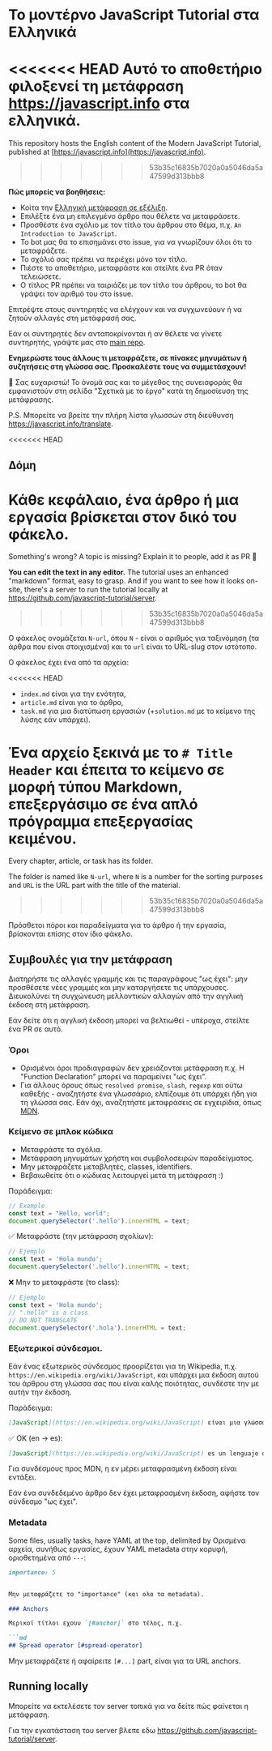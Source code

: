# Το μοντέρνο JavaScript Tutorial στα Ελληνικά

<<<<<<< HEAD
Αυτό το αποθετήριο φιλοξενεί τη μετάφραση <https://javascript.info> στα ελληνικά.
=======
This repository hosts the English content of the Modern JavaScript Tutorial, published at [https://javascript.info](https://javascript.info).
>>>>>>> 53b35c16835b7020a0a5046da5a47599d313bbb8

**Πώς μπορείς να βοηθήσεις:**

- Κοίτα την [Ελληνική μετάφραση σε εξέλιξη](https://github.com/javascript-tutorial/el.javascript.info/issues/1).
- Επιλέξτε ένα μη επιλεγμένο άρθρο που θέλετε να μεταφράσετε.
- Προσθέστε ένα σχόλιο με τον τίτλο του άρθρου στο θέμα, π.χ. `An Introduction to JavaScript`.
- Το bot μας θα το επισημάνει στο issue, για να γνωρίζουν όλοι ότι το μεταφράζετε.
- Το σχόλιό σας πρέπει να περιέχει μόνο τον τίτλο.
- Πιέστε το αποθετήριο, μεταφράστε και στείλτε ένα PR όταν τελειώσετε.
- Ο τίτλος PR πρέπει να ταιριάζει με τον τίτλο του άρθρου, το bot θα γράψει τον αριθμό του στο issue.	
		
Επιτρέψτε στους συντηρητές να ελέγχουν και να συγχωνεύουν ή να ζητούν αλλαγές στη μετάφρασή σας.
   
Εάν οι συντηρητές δεν ανταποκρίνονται ή αν θέλετε να γίνετε συντηρητής, γράψτε μας στο [main repo](https://github.com/javascript-tutorial/en.javascript.info/issues/new).
    
**Ενημερώστε τους άλλους τι μεταφράζετε, σε πίνακες μηνυμάτων ή συζητήσεις στη γλώσσα σας. Προσκαλέστε τους να συμμετάσχουν!**

🎉 Σας ευχαριστώ!
Το όνομά σας και το μέγεθος της συνεισφοράς θα εμφανιστούν στη σελίδα "Σχετικά με το έργο" κατά τη δημοσίευση της μετάφρασης.

P.S. Μπορείτε να βρείτε την πλήρη λίστα γλωσσών στη διεύθυνση <https://javascript.info/translate>.


<<<<<<< HEAD
## Δόμη

Κάθε κεφάλαιο, ένα άρθρο ή μια εργασία βρίσκεται στον δικό του φάκελο.
=======
Something's wrong? A topic is missing? Explain it to people, add it as PR 👏

**You can edit the text in any editor.** The tutorial uses an enhanced "markdown" format, easy to grasp. And if you want to see how it looks on-site, there's a server to run the tutorial locally at <https://github.com/javascript-tutorial/server>.
>>>>>>> 53b35c16835b7020a0a5046da5a47599d313bbb8

Ο φάκελος ονομάζεται `N-url`, όπου `N` - είναι ο αριθμός για ταξινόμηση (τα άρθρα που είναι στοιχισμένα) και το `url` είναι το URL-slug στον ιστότοπο.

Ο φάκελος έχει ένα από τα αρχεία:

<<<<<<< HEAD
- `index.md` είναι για την ενότητα,
- `article.md` είναι για το άρθρο,
- `task.md` για μια διατύπωση εργασιών (+`solution.md` με το κείμενο της λύσης εάν υπάρχει).

Ένα αρχείο ξεκινά με το `# Title Header` και έπειτα το κείμενο σε μορφή τύπου Markdown, επεξεργάσιμο σε ένα απλό πρόγραμμα επεξεργασίας κειμένου.
=======
Every chapter, article, or task has its folder.

The folder is named like `N-url`, where `N` is a number for the sorting purposes and `URL` is the URL part with the title of the material.
>>>>>>> 53b35c16835b7020a0a5046da5a47599d313bbb8

Πρόσθετοι πόροι και παραδείγματα για το άρθρο ή την εργασία, βρίσκονται επίσης στον ίδιο φάκελο.


## Συμβουλές για την μετάφραση

Διατηρήστε τις αλλαγές γραμμής και τις παραγράφους "ως έχει": μην προσθέσετε νέες γραμμές και μην καταργήσετε τις υπάρχουσες. Διευκολύνει τη συγχώνευση μελλοντικών αλλαγών από την αγγλική έκδοση στη μετάφραση. 

Εάν δείτε ότι η αγγλική έκδοση μπορεί να βελτιωθεί - υπέροχα, στείλτε ένα PR σε αυτό.

### Όροι

- Ορισμένοι όροι προδιαγραφών δεν χρειάζονται μετάφραση π.χ. Η "Function Declaration" μπορεί να παραμείνει "ως έχει". 
- Για άλλους όρους όπως `resolved promise`, `slash`, `regexp` και ούτω καθεξής - αναζητήστε ένα γλωσσάριο, ελπίζουμε ότι υπάρχει ήδη για τη γλώσσα σας. Εάν όχι, αναζητήστε μεταφράσεις σε εγχειρίδια, όπως [MDN](https://developer.mozilla.org/en-US/).

### Κείμενο σε μπλοκ κώδικα

- Μεταφράστε τα σχόλια.
- Μετάφραση μηνυμάτων χρήστη και συμβολοσειρών παραδείγματος.
- Μην μεταφράζετε μεταβλητές, classes, identifiers.
- Βεβαιωθείτε ότι ο κώδικας λειτουργεί μετά τη μετάφραση :)

Παράδειγμα:

```js
// Example
const text = "Hello, world";
document.querySelector('.hello').innerHTML = text;
```

✅ Μεταφράστε (την μετάφραση σχολίων):

```js
// Ejemplo
const text = 'Hola mundo';
document.querySelector('.hello').innerHTML = text;
```

❌ Μην το μεταφράστε (το class):

```js
// Ejemplo
const text = 'Hola mundo';
// ".hello" is a class
// DO NOT TRANSLATE
document.querySelector('.hola').innerHTML = text;
```


### Εξωτερικοί σύνδεσμοι.

Εάν ένας εξωτερικός σύνδεσμος προορίζεται για τη Wikipedia, π.χ. `https://en.wikipedia.org/wiki/JavaScript`, και υπάρχει μια έκδοση αυτού του άρθρου στη γλώσσα σας που είναι καλής ποιότητας, συνδέστε την με αυτήν την έκδοση.

Παράδειγμα:

```md
[JavaScript](https://en.wikipedia.org/wiki/JavaScript) είναι μια γλώσσα προγραμματισμού.
```

✅ OK (en -> es):

```md
[JavaScript](https://es.wikipedia.org/wiki/JavaScript) es un lenguaje de programación.
```

Για συνδέσμους προς MDN, η εν μέρει μεταφρασμένη έκδοση είναι εντάξει. 

Εάν ένα συνδεδεμένο άρθρο δεν έχει μεταφρασμένη έκδοση, αφήστε τον σύνδεσμο "ως έχει".

### Metadata

Some files, usually tasks, have YAML at the top, delimited by 
Ορισμένα αρχεία, συνήθως εργασίες, έχουν YAML metadata στην κορυφή, οριοθετημένα από `---`:

```md
importance: 5


Μην μεταφράζετε το "importance" (και ολα τα metadata).

### Anchors

Μερικοί τίτλοι εχουν `[#anchor]` στο τέλος, π.χ.

```md
## Spread operator [#spread-operator]

```

Μην μεταφράζετε ή  αφαίρειτε `[#...]` part, είναι για τα URL anchors.

## Running locally

Μπορείτε να εκτελέσετε τον server τοπικά για να δείτε πώς φαίνεται η μετάφραση.


Για την εγκατάσταση του server βλεπε εδω 
<https://github.com/javascript-tutorial/server>. 

